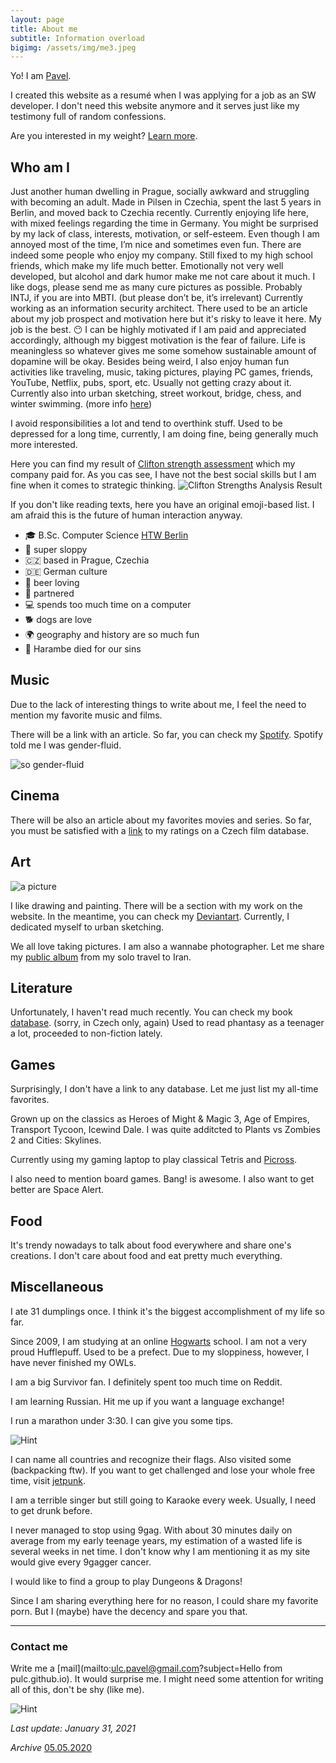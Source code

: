 ```yaml
---
layout: page
title: About me
subtitle: Information overload
bigimg: /assets/img/me3.jpeg	
---
```


Yo! I am [Pavel](https://en.wiktionary.org/wiki/Pavel).
 
I created this website as a resumé when I was applying for a job as an SW developer. I don't need this website anymore and it serves just like my testimony full of random confessions.

Are you interested in my weight? [Learn more](https://pulc.github.io/2020-05-02-my-weight/).
 
## Who am I
 
Just another human dwelling in Prague, socially awkward and struggling with becoming an adult. Made in Pilsen in Czechia, spent the last 5 years in Berlin, and moved back to Czechia recently. Currently enjoying life here, with mixed feelings regarding the time in Germany.
You might be surprised by my lack of class, interests, motivation, or self-esteem. Even though I am annoyed most of the time, I’m nice and sometimes even fun. There are indeed some people who enjoy my company. Still fixed to my high school friends, which make my life much better.
Emotionally not very well developed, but alcohol and dark humor make me not care about it much. I like dogs, please send me as many cure pictures as possible.
Probably INTJ, if you are into MBTI. (but please don’t be, it’s irrelevant)
Currently working as an information security architect. There used to be an article about my job prospect and motivation here but it's risky to leave it here. My job is the best. 😶 I can be highly motivated if I am paid and appreciated accordingly, although my biggest motivation is the fear of failure. Life is meaningless so whatever gives me some somehow sustainable amount of dopamine will be okay.
Besides being weird, I also enjoy human fun activities like traveling, music, taking pictures, playing PC games, friends, YouTube, Netflix, pubs, sport, etc. Usually not getting crazy about it. Currently also into urban sketching, street workout, bridge, chess, and winter swimming.
 (more info [here](https://pulc.github.io/2021-01-30-new-hobbies/))
 
I avoid responsibilities a lot and tend to overthink stuff. Used to be depressed for a long time, currently, I am doing fine, being generally much more interested.

Here you can find my result of [Clifton strength assessment](https://www.gallup.com/cliftonstrengths/en/252137/home.aspx) which my company paid for. As you cas see, I have not the best social skills but I am fine when it comes to strategic thinking.
![Clifton Strengths Analysis Result](/assets/img/clifton.png)


If you don't like reading texts, here you have an original emoji-based list. I am afraid this is the future of human interaction anyway.

*   🎓 B.Sc. Computer Science  [HTW Berlin](https://imi-bachelor.htw-berlin.de/en/) 
*   🦥 super sloppy
*   🇨🇿 based in Prague, Czechia
*   🇩🇪 German culture
*   🍺 beer loving
*   🌈 partnered
*   💻 spends too much time on a computer
*   🐕 dogs are love
*   🌍 geography and history are so much fun
*   🦍 Harambe died for our sins


## Music

Due to the lack of interesting things to write about me, I feel the need to mention my favorite music and films.

There will be a link with an article. So far, you can check my [Spotify](https://open.spotify.com/playlist/5zgUin1sYKnlb27Z3SDg72?si=UVCtRG7VTOGsLHRxeRBuPQ). Spotify told me I was gender-fluid.

![so gender-fluid](/assets/img/music.png)

## Cinema

There will be also an article about my favorites movies and series. So far, you must be satisfied with a [link](https://www.csfd.cz/uzivatel/346166-pavelulc/hodnoceni/) to my ratings on a Czech film database.

## Art
![a picture](/assets/img/devart1.jpg)

I like drawing and painting. There will be a section with my work on the website. In the meantime, you can check my [Deviantart](https://www.deviantart.com/pavelulc/gallery). Currently, I dedicated myself to urban sketching.

We all love taking pictures. I am also a wannabe photographer. Let me share my [public album](https://goo.gl/photos/ts7oYheLEbxC66Za9) from my solo travel to Iran. 

##  Literature

Unfortunately, I haven't read much recently. You can check my book [database](https://www.databazeknih.cz/uzivatele/pavel-ulc-10432). (sorry, in Czech only, again)
Used to read phantasy as a teenager a lot, proceeded to non-fiction lately. 

##  Games

Surprisingly, I don't have a link to any database. Let me just list my all-time favorites. 

Grown up on the classics as Heroes of Might & Magic 3, Age of Empires, Transport Tycoon, Icewind Dale.
I was quite additcted to Plants vs Zombies 2 and Cities: Skylines.

Currently using my gaming laptop to play classical Tetris and [Picross](http://liouh.com/picross/).

I also need to mention board games. Bang! is awesome. I also want to get better are Space Alert.

##  Food

It's trendy nowadays to talk about food everywhere and share one's creations. I don't care about food and eat pretty much everything.

##  Miscellaneous

I ate 31 dumplings once. I think it's the biggest accomplishment of my life so far.

Since 2009, I am studying at an online [Hogwarts](https://www.hogwarts.cz) school. I am not a very proud Hufflepuff. Used to be a prefect. Due to my sloppiness, however, I have never finished my OWLs.

I am a big Survivor fan. I definitely spent too much time on Reddit.

I am learning Russian. Hit me up if you want a language exchange!

I run a marathon under 3:30. I can give you some tips.


![Hint](/assets/img/responsibilities.png)

I can name all countries and recognize their flags. Also visited some (backpacking ftw). If you want to get challenged and lose your whole free time, visit [jetpunk](https://www.jetpunk.com/users/pavelulc).

I am a terrible singer but still going to Karaoke every week. Usually, I need to get drunk before.

I never managed to stop using 9gag. With about 30 minutes daily on average from my early teenage years, my estimation of a wasted life is several weeks in net time. I don't know why I am mentioning it as my site would give every 9gagger cancer.

I would like to find a group to play Dungeons & Dragons! 

Since I am sharing everything here for no reason, I could share my favorite porn. But I (maybe) have the decency and spare you that.

-----------------------------

### Contact me

Write me a [mail](mailto:ulc.pavel@gmail.com?subject=Hello from pulc.github.io). It would surprise me. I might need some attention for writing all of this, don't be shy (like me).

![Hint](/assets/img/goingout.jpg)

*Last update: January 31, 2021*

*Archive*
[05.05.2020](https://pulc.github.io/aboutme2/)

